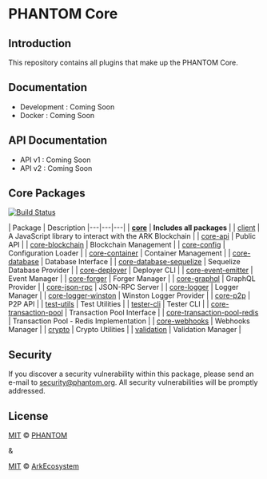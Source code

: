 

# PHANTOM Core

## Introduction

This repository contains all plugins that make up the PHANTOM Core.

## Documentation

- Development : Coming Soon
- Docker : Coming Soon

## API Documentation

- API v1 : Coming Soon
- API v2 : Coming Soon



## Core Packages

[![Build Status](https://travis-ci.org/PhantomCore/core.svg?branch=master)](https://travis-ci.org/PhantomCore/core)

| Package | Description
|---|---|---|
| **[core](/packages/core)** | **Includes all packages** |
| [client](/packages/client) | A JavaScript library to interact with the ARK Blockchain |
| [core-api](/packages/core-api) | Public API |
| [core-blockchain](/packages/core-blockchain) | Blockchain Management |
| [core-config](/packages/core-config) | Configuration Loader |
| [core-container](/packages/core-container) | Container Management |
| [core-database](/packages/core-database) | Database Interface |
| [core-database-sequelize](/packages/core-database-sequelize) | Sequelize Database Provider |
| [core-deployer](/packages/core-deployer) | Deployer CLI |
| [core-event-emitter](/packages/core-event-emitter) | Event Manager |
| [core-forger](/packages/core-forger) | Forger Manager |
| [core-graphql](/packages/core-graphql) | GraphQL Provider |
| [core-json-rpc](/packages/core-json-rpc) | JSON-RPC Server |
| [core-logger](/packages/core-logger) | Logger Manager |
| [core-logger-winston](/packages/core-logger-winston) | Winston Logger Provider |
| [core-p2p](/packages/core-p2p) | P2P API |
| [test-utils](/packages/core-test-utils)  | Test Utilities |
| [tester-cli](/packages/core-tester-cli) | Tester CLI |
| [core-transaction-pool](/packages/core-transaction-pool) | Transaction Pool Interface |
| [core-transaction-pool-redis](/packages/core-transaction-pool-redis) | Transaction Pool - Redis Implementation |
| [core-webhooks](/packages/core-webhooks) | Webhooks Manager |
| [crypto](/packages/crypto) | Crypto Utilities |
| [validation](/packages/validation) | Validation Manager |

## Security

If you discover a security vulnerability within this package, please send an e-mail to security@phantom.org. All security vulnerabilities will be promptly addressed.


## License
[MIT](LICENSE) © [PHANTOM](https://phantom.org)

&

[MIT](LICENSE) © [ArkEcosystem](https://ark.io)

